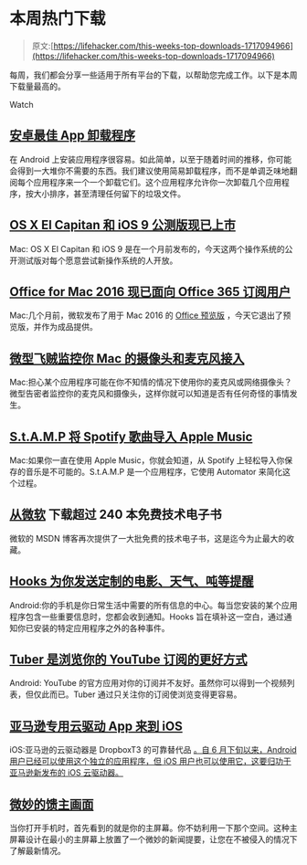 # 本周热门下载

> 原文:[https://lifehacker.com/this-weeks-top-downloads-1717094966](https://lifehacker.com/this-weeks-top-downloads-1717094966)

每周，我们都会分享一些适用于所有平台的下载，以帮助您完成工作。以下是本周下载量最高的。

Watch

## [**安卓最佳 App 卸载程序**](http://lifehacker.com/the-best-app-uninstaller-for-android-1715911428)

在 Android 上安装应用程序很容易。如此简单，以至于随着时间的推移，你可能会得到一大堆你不需要的东西。我们建议使用简易卸载程序，而不是单调乏味地翻阅每个应用程序来一个一个卸载它们。这个应用程序允许你一次卸载几个应用程序，按大小排序，甚至清理任何留下的垃圾文件。

## [**OS X El Capitan 和 iOS 9 公测版现已上市**](http://lifehacker.com/os-x-el-capitan-and-ios-9-public-betas-are-now-availabl-1716801382)

Mac: OS X El Capitan 和 iOS 9 是在一个月前发布的，今天这两个操作系统的公开测试版对每个愿意尝试新操作系统的人开放。

## [Office for Mac 2016 现已面向 Office 365 订阅用户](http://lifehacker.com/office-for-mac-2016-is-now-available-for-office-365-sub-1716784418#_ga=1.119416265.1720946729.1390842781)

Mac:几个月前，微软发布了用于 Mac 2016 的 [Office 预览版](http://lifehacker.com/microsoft-releases-the-preview-build-for-office-for-mac-1689648587) ，今天它退出了预览版，并作为成品提供。

## [微型飞贼监控你 Mac 的摄像头和麦克风接入](http://lifehacker.com/micro-snitch-monitors-your-macs-camera-and-microphone-a-1716580256#_ga=1.119416265.1720946729.1390842781)

Mac:担心某个应用程序可能在你不知情的情况下使用你的麦克风或网络摄像头？微型告密者监控你的麦克风和摄像头，这样你就可以知道是否有任何奇怪的事情发生。

## [S.t.A.M.P 将 Spotify 歌曲导入 Apple Music](http://lifehacker.com/s-t-a-m-p-imports-spotify-songs-into-apple-music-1716539236)

Mac:如果你一直在使用 Apple Music，你就会知道，从 Spotify 上轻松导入你保存的音乐是不可能的。S.t.A.M.P 是一个应用程序，它使用 Automator 来简化这个过程。

## [从微软](http://lifehacker.com/download-over-240-free-technical-ebooks-from-microsoft-1716518435) 下载超过 240 本免费技术电子书

微软的 MSDN 博客再次提供了一大批免费的技术电子书，这是迄今为止最大的收藏。

## [Hooks 为你发送定制的电影、天气、吨等提醒](http://lifehacker.com/hooks-sends-you-customized-alerts-for-movies-weather-1716458613)

Android:你的手机是你日常生活中需要的所有信息的中心。每当您安装的某个应用程序包含一些重要信息时，您都会收到通知。Hooks 旨在填补这一空白，通过通知你已安装的特定应用程序之外的各种事件。

## [Tuber 是浏览你的 YouTube 订阅的更好方式](http://lifehacker.com/tuber-is-a-better-way-to-browse-your-youtube-subscripti-1716185307)

Android: YouTube 的官方应用对你的订阅并不友好。虽然你可以得到一个视频列表，但仅此而已。Tuber 通过只关注你的订阅使浏览变得更容易。

## [亚马逊专用云驱动 App 来到 iOS](http://lifehacker.com/amazons-dedicated-cloud-drive-app-comes-to-ios-1715973457)

iOS:亚马逊的云驱动器是 DropboxT3 的可靠替代品 [。自 6 月下旬以来，Android 用户已经可以使用这个独立的应用程序，但 iOS 用户也可以使用它，这要归功于亚马逊新发布的 iOS 云驱动器。](http://lifehacker.com/amazons-unlimited-everything-plan-makes-cloud-storage-s-1693897235)

## [**微妙的馈主画面**](http://lifehacker.com/the-subtle-feed-home-screen-1716827246)

当你打开手机时，首先看到的就是你的主屏幕。你不妨利用一下那个空间。这种主屏幕设计在最小的主屏幕上放置了一个微妙的新闻提要，让您在不被侵入的情况下了解最新情况。